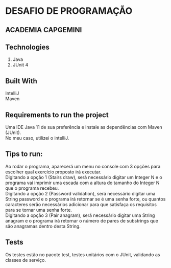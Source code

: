# DESAFIO DE PROGRAMAÇÃO<br>
## ACADEMIA CAPGEMINI<br>

## Technologies<br>
1. Java<br>
3. JUnit 4<br>

## Built With<br>
IntelliJ<br>
Maven<br>

## Requirements to run the project<br>
Uma IDE Java 11 de sua preferência e instale as dependências com Maven (JUnit).<br>
No meu caso, utilizei o intelliJ.<br>

## Tips to run:<br>
Ao rodar o programa, aparecerá um menu no console com 3 opções para escolher qual exercício proposto irá executar.<br>
Digitando a opção 1 (Stairs draw), será necessário digitar um Integer N e o programa vai imprimir uma escada com a altura do tamanho do Integer N que o programa recebeu.<br>
Digitando a opção 2 (Password validation), será necessário digitar uma String password e o programa irá retornar se é uma senha forte, ou quantos caracteres serão necessários adicionar para que satisfaça os requisitos para se tornar uma senha forte.<br>
Digitando a opção 3 (Pair anagram), será necessário digitar uma String anagram e o programa irá retornar o número de pares de substrings que são anagramas dentro desta String.
## Tests<br>
Os testes estão no pacote test, testes unitários com o JUnit, validando as classes de serviço.
